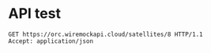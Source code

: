 # API test

```http
GET https://orc.wiremockapi.cloud/satellites/8 HTTP/1.1
Accept: application/json
```